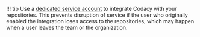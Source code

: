 !!! tip
    Use a [dedicated service account](../../faq/troubleshooting/why-did-codacy-stop-commenting-on-pull-requests.md#service-account) to integrate Codacy with your repositories. This prevents disruption of service if the user who originally enabled the integration loses access to the repositories, which may happen when a user leaves the team or the organization.
